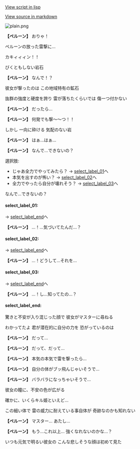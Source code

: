 [View script in lisp](../scripts/20085202.txt)

[View source in markdown](20085202.md)

![plain.png](../images/backgrounds/plain.png)

**【ペルーン】**
おりゃ！

ペルーンの放った雷撃に…

カキィィィン！！

びくともしない岩石

**【ペルーン】**
なんで！？

彼女が撃ったのは
この地域特有の鉱石

抜群の強度と硬度を誇り
雷が落ちたくらいでは
傷一つ付かない

**【ペルーン】**
だったら…

**【ペルーン】**
何発でも撃～～つ！！

しかし
一向に砕ける
気配のない岩

**【ペルーン】**
はぁ…はぁ…

**【ペルーン】**
なんで…できないの？

選択肢:
- じゃあ全力でやってみたら？ → [select_label_01](#select_label_01)へ
- 本気を出すのが怖い？ → [select_label_02](#select_label_02)へ
- 全力でやったら自分が壊れそう？ → [select_label_03](#select_label_03)へ

なんで…できないの？

#### select_label_01:
 → [select_label_end](#select_label_end)へ

**【ペルーン】**
…！…気づいてたんだ…？

#### select_label_02:
 → [select_label_end](#select_label_end)へ

**【ペルーン】**
…！どうして…それを…

#### select_label_03:
 → [select_label_end](#select_label_end)へ

**【ペルーン】**
…！し…知ってたの…？

#### select_label_end:

驚きと不安が入り混じった顔で
彼女がマスターに尋ねる

わかってたよ
君が潜在的に自分の力を
恐がっているのは

**【ペルーン】**
だって…

**【ペルーン】**
だって、だって…

**【ペルーン】**
本気の本気で雷を撃ったら…

**【ペルーン】**
自分の体がブッ飛んじゃいそうで…

**【ペルーン】**
バラバラになっちゃいそうで…

彼女の瞳に、不安の色が広がる

確かに、いくらキル姫といえど…

この細い体で
雷の威力に耐えている事自体が
奇跡なのかも知れない

**【ペルーン】**
マスター…
あたし…

**【ペルーン】**
もう…これ以上…
強くなれないのかな…？

いつも元気で明るい彼女の
こんな悲しそうな顔は初めて見た